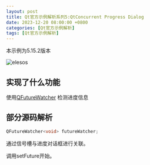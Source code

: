 ```yaml
---
layout: post
title: Qt官方示例解析系列5:QtConcurrent Progress Dialog
date: 2023-12-20 08:00:00 +0800
categories: [Qt官方示例解析]
tags: [Qt官方示例解析]
---
```

本示例为5.15.2版本

![elesos](https://doc.qt.io/qt-5/images/qtconcurrent-progressdialog.png)

## 实现了什么功能

使用[QFutureWatcher](https://doc.qt.io/qt-5/qfuturewatcher.html) 检测进度信息

## 部分源码解析
```cpp
QFutureWatcher<void> futureWatcher;
```
通过信号槽与进度对话框进行关联。

调用setFuture开始。